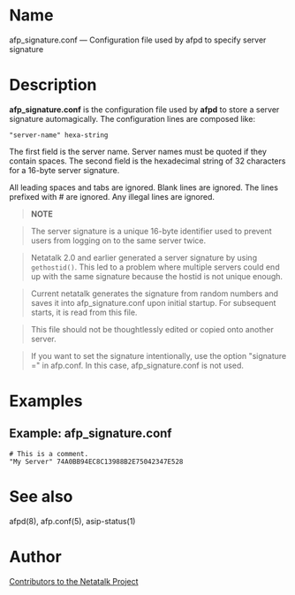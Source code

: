 # Name

afp_signature.conf — Configuration file used by afpd to specify server signature

# Description

**afp_signature.conf** is the configuration file used by **afpd** to store
a server signature automagically. The configuration lines are composed
like:

    "server-name" hexa-string

The first field is the server name. Server names must be quoted if they
contain spaces. The second field is the hexadecimal string of 32
characters for a 16-byte server signature.

All leading spaces and tabs are ignored. Blank lines are ignored. The
lines prefixed with \# are ignored. Any illegal lines are ignored.

> **NOTE**

> The server signature is a unique 16-byte identifier used to prevent
users from logging on to the same server twice.

> Netatalk 2.0 and earlier generated a server signature by using
`gethostid()`. This led to a problem where multiple servers could end up with
the same signature because the hostid is not unique enough.

> Current netatalk generates the signature from random numbers and saves
it into afp_signature.conf upon initial startup. For subsequent starts, it is
read from this file.

> This file should not be thoughtlessly edited or copied onto another
server.

> If you want to set the signature intentionally, use the option
"signature =" in afp.conf. In this case, afp_signature.conf is not used.

# Examples

## Example: afp_signature.conf

    # This is a comment.
    "My Server" 74A0BB94EC8C13988B2E75042347E528

# See also

afpd(8), afp.conf(5), asip-status(1)

# Author

[Contributors to the Netatalk Project](https://netatalk.io/contributors)
